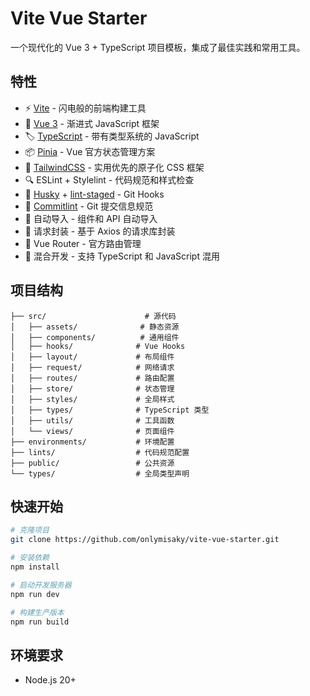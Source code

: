# Vite Vue Starter

一个现代化的 Vue 3 + TypeScript 项目模板，集成了最佳实践和常用工具。

## 特性

- ⚡️ [Vite](https://vitejs.dev/) - 闪电般的前端构建工具
- 🖖 [Vue 3](https://vuejs.org/) - 渐进式 JavaScript 框架
- 🏷️ [TypeScript](https://www.typescriptlang.org/) - 带有类型系统的 JavaScript
- 📦 [Pinia](https://pinia.vuejs.org/) - Vue 官方状态管理方案
- 🎨 [TailwindCSS](https://tailwindcss.com/) - 实用优先的原子化 CSS 框架
- 🔍 ESLint + Stylelint - 代码规范和样式检查
- 🌟 [Husky](https://typicode.github.io/husky/) + [lint-staged](https://github.com/okonet/lint-staged) - Git Hooks
- 📝 [Commitlint](https://commitlint.js.org/) - Git 提交信息规范
- 🚀 自动导入 - 组件和 API 自动导入
- 🔄 请求封装 - 基于 Axios 的请求库封装
- 🎯 Vue Router - 官方路由管理
- 🔀 混合开发 - 支持 TypeScript 和 JavaScript 混用

## 项目结构

```
├── src/                      # 源代码
│   ├── assets/              # 静态资源
│   ├── components/          # 通用组件
│   ├── hooks/              # Vue Hooks
│   ├── layout/             # 布局组件
│   ├── request/            # 网络请求
│   ├── routes/             # 路由配置
│   ├── store/              # 状态管理
│   ├── styles/             # 全局样式
│   ├── types/              # TypeScript 类型
│   ├── utils/              # 工具函数
│   └── views/              # 页面组件
├── environments/           # 环境配置
├── lints/                  # 代码规范配置
├── public/                 # 公共资源
└── types/                  # 全局类型声明
```

## 快速开始

```bash
# 克隆项目
git clone https://github.com/onlymisaky/vite-vue-starter.git

# 安装依赖
npm install

# 启动开发服务器
npm run dev

# 构建生产版本
npm run build
```

## 环境要求

- Node.js 20+

